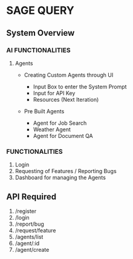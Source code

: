 # SAGE QUERY

## System Overview

### AI FUNCTIONALITIES

1. Agents
    - Creating Custom Agents through UI
        - Input Box to enter the System Prompt
        - Input for API Key
        - Resources (Next Iteration)

    - Pre Built Agents
        - Agent for Job Search
        - Weather Agent
        - Agent for Document QA

### FUNCTIONALITIES 

1. Login
2. Requesting of Features / Reporting Bugs
3. Dashboard for managing the Agents


## API Required

1. /register
2. /login
3. /report/bug
4. /request/feature
5. /agents/list
6. /agent/:id
7. /agent/create
